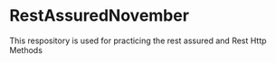 # RestAssuredNovember

This respository is used for practicing the rest assured and Rest Http Methods

